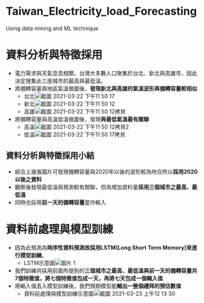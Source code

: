 # Taiwan_Electricity_load_Forecasting
Using data mining and ML technique

# 資料分析與特徵採用
- 電力需求與天氣息息相關，台灣大多數人口聚集於台北、新北與高雄市，因此決定搜集此三座城市的最高與最低溫。
- 將備轉容量與地區氣溫做圖後，**發現新北與高雄的氣溫波形與備轉容量較相似**
  - 台北![截圖 2021-03-22 下午11 50 17](https://user-images.githubusercontent.com/48174852/112018956-f8630d00-8b69-11eb-9970-52bc9c5d1807.png)
  - 新北![截圖 2021-03-22 下午11 50 12](https://user-images.githubusercontent.com/48174852/112018643-ba65e900-8b69-11eb-8f90-7b6b4581d204.png)
  - 高雄![截圖 2021-03-22 下午11 50 12拷貝](https://user-images.githubusercontent.com/48174852/112019052-0b75dd00-8b6a-11eb-8632-46cbe66a3ca1.png)
- 將備轉容量與高溫低溫做圖後，發現**與最低氣溫最有關聯**
  - 高溫![截圖 2021-03-22 下午11 50 12拷貝2](https://user-images.githubusercontent.com/48174852/112019340-509a0f00-8b6a-11eb-892b-4d92a1476570.png)
  - 低溫![截圖 2021-03-22 下午11 50 17拷貝](https://user-images.githubusercontent.com/48174852/112019336-4e37b500-8b6a-11eb-9dcc-d2ad1367465f.png)
## 資料分析與特徵採用小結
- 綜合上幾張圖片可發現備轉容量與2020年以後的波形較為吻合所以**採用2020以後之資料**
- 觀察後發現最低溫與預測較有關聯，但為增加資料量**採用三個城市之最高、最低溫**
- 同時也採用**前一天的備轉容量**當作輸入

# 資料前處理與模型訓練
- 因為此預測為**時序性資料預測故採用LSTM(Long Short Term Memory)來進行模型訓練**。
  - LSTM示意圖![圖片 1](https://user-images.githubusercontent.com/48174852/112021841-aa9bd400-8b6c-11eb-81a0-5c60883cefeb.png)
- 我們訓練共採用前面所提到的**三個城市之最高、最低溫與前一天的備轉容量共7個特徵值，將七個特徵值包成一天，再將七天包成一個輸入值**
- 將輸入值丟入模型訓練後，我們預期模型能**輸出一整個禮拜的預估數值**
  - 資料前處理與模型訓練示意圖![截圖 2021-03-23 上午12 13 30](https://user-images.githubusercontent.com/48174852/112022291-2138d180-8b6d-11eb-9444-785d65d08deb.png)


